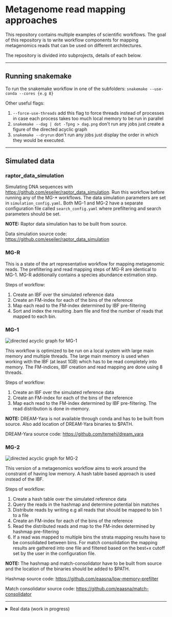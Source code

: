 # Metagenome read mapping approaches

This repository contains multiple examples of scientific workflows. The goal of this repository is to write workflow components for mapping metagenomics reads that can be used on different architectures. 

The repository is divided into subprojects, details of each below.

---

## Running snakemake

To run the snakemake workflow in one of the subfolders:
`snakemake --use-conda --cores {e.g 8}`

Other useful flags:
1. `--force-use-threads` add this flag to force threads instead of processes in case each process takes too much local memory to be run in parallel 
2. `snakemake --dag | dot -Tpng > dag.png` don't run any jobs just create a figure of the directed acyclic graph
3. `snakemake --dryrun` don't run any jobs just display the order in which they would be executed.

---

## Simulated data

### raptor_data_simulation
Simulating DNA sequences with https://github.com/eseiler/raptor_data_simulation.
Run this workflow before running any of the MG-* workflows. The data simulation parameters are set in `simulation_config.yaml`. Both MG-1 and MG-2 have a separate configuration file called `search_config.yaml` where prefiltering and search parameters should be set. 

**NOTE:** Raptor data simulation has to be built from source. 

Data simulation source code:
https://github.com/eseiler/raptor_data_simulation


### MG-R 
This is a state of the art representative workflow for mapping metagenomic reads. The prefiltering and read mapping steps of MG-R are identical to MG-1. MG-R additionally contains a species abundance estimation step.

Steps of workflow:
1. Create an IBF over the simulated reference data
2. Create an FM-index for each of the bins of the reference
3. Map each read to the FM-index determined by IBF pre-filtering
4. Sort and index the resulting .bam file and find the number of reads that mapped to each bin.

### MG-1
![directed acyclic graph for MG-1](https://github.com/eaasna/A2-metagenome-snakemake/blob/main/MG-1/dag.png)

This workflow is optimized to be run on a local system with large main memory and multiple threads. The large main memory is used when working with the IBF (at least 1GB) which has to be read completely into memory. The FM-indices, IBF creation and read mapping are done using 8 threads. 

Steps of workflow:
1. Create an IBF over the simulated reference data
2. Create an FM-index for each of the bins of the reference
3. Map each read to the FM-index determined by IBF pre-filtering. The read distribution is done in-memory.

**NOTE:** DREAM-Yara is not available through conda and has to be built from source. Also add location of DREAM-Yara binaries to $PATH.

DREAM-Yara source code:
https://github.com/temehi/dream_yara

### MG-2
![directed acyclic graph for MG-2](https://github.com/eaasna/A2-metagenome-snakemake/blob/main/MG-2/dag.png)

This version of a metagenomics workflow aims to work around the constraint of having low memory. A hash table based approach is used instead of the IBF.

Steps of workflow:
1. Create a hash table over the simulated reference data
2. Query the reads in the hashmap and determine potential bin matches
3. Distribute reads by writing e.g all reads that should be mapped to bin 1 to a file
4. Create an FM-index for each of the bins of the reference
5. Read the distributed reads and map to the FM-index determined by hashmap pre-filtering
6. If a read was mapped to multiple bins the strata mapping results have to be consolidated between bins. For match consolidation the mapping results are gathered into one file and filtered based on the best+x cutoff set by the user in the configuration file. 

**NOTE:** The hashmap and match-consolidator have to be built from source and the location of the binaries should be added to $PATH.

Hashmap source code: 
https://github.com/eaasna/low-memory-prefilter

Match consolidator source code:
https://github.com/eaasna/match-consolidator

---

<details>
  <summary>Real data (work in progress)</summary>
  
  ### MG-R
  
The MG-R folder contains a bovine-protein branch that is a work in progress implementation of analysing protein metagenomics reads. The dataset has been downloaded from  https://omics.informatics.indiana.edu/mg/RAPSearch2/. 

Real data would have to be first taxonomically clustered with the taxSBP tool: 
https://github.com/pirovc/taxsbp

**NOTE:** taxSBP requires additional inputs (merged.dmp and nodes.dmp) which are currently not downloaded as part of the workflow. There is also a `seqinfo.tsv` file that has to be created specifically for each reference dataset. See tacSBP repo for more details. It might additionally be necessary to remove - and / characters from the reference file (.fasta sequence IDs).
</details>
